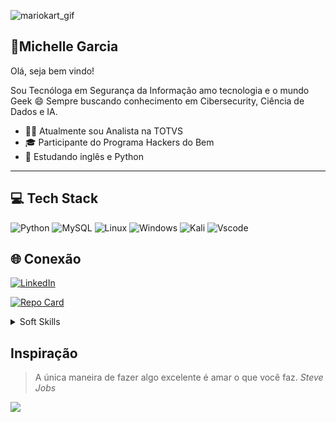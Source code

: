 
![mariokart_gif](https://github.com/chellegeek/dio-lab-open-source/assets/112138416/785956d1-68e4-46ff-beac-7dcb79e7c423)

## 🚀Michelle Garcia

Olá, seja bem vindo! 

Sou Tecnóloga em Segurança da Informação amo tecnologia e o mundo Geek 😄 
Sempre buscando conhecimento em Cibersecurity, Ciência de Dados e IA.

- 👩‍💻 Atualmente sou Analista na TOTVS
- 🎓 Participante do Programa Hackers do Bem
- 🌱 Estudando inglês e Python

---
## 💻 Tech Stack
![Python](https://img.shields.io/badge/python-3670A0?style=for-the-badge&logo=python&logoColor=ffdd54) ![MySQL](https://img.shields.io/badge/mysql-%2300000f.svg?style=for-the-badge&logo=mysql&logoColor=white) 
![Linux](https://img.shields.io/badge/Linux-000?style=for-the-badge&logo=linux&logoColor=FCC624) ![Windows](https://img.shields.io/badge/Windows-000?style=for-the-badge&logo=windows&logoColor=2CA5E0)
![Kali](https://img.shields.io/badge/Kali-268BEE?style=for-the-badge&logo=kalilinux&logoColor=white)  ![Vscode](https://img.shields.io/badge/Vscode-007ACC?style=for-the-badge&logo=visual-studio-code&logoColor=white)


## 🌐 Conexão

[![LinkedIn](https://img.shields.io/badge/LinkedIn-0077B5?style=for-the-badge&logo=linkedin&logoColor=white)](https://www.linkedin.com/in/michelle-garcia-/)

[![Repo Card](https://github-readme-stats.vercel.app/api/pin/?username=chellegeek&repo=dio-lab-open-source&bg_color=000&border_color=30A3DC&show_icons=true&icon_color=30A3DC&title_color=E94D5F&text_color=FFF)](https://github.com/chellegeek/dio-lab-open-source)


<details>
    <summary> Soft Skills </summary>
- capacidade analítica<br>
- resolução de
conflitos<br>
- comunicação ativa<br>
- empatia<br>
- criatividade 
</details>

## Inspiração

> A única maneira de fazer algo excelente é amar o que você faz. 
_Steve Jobs_


[![](https://visitcount.itsvg.in/api?id=chellegeek&icon=0&color=0)](https://visitcount.itsvg.in)

